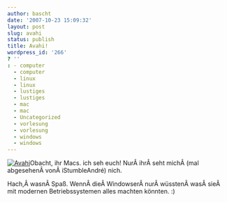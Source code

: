 ```yaml
---
author: bascht
date: '2007-10-23 15:09:32'
layout: post
slug: avahi
status: publish
title: Avahi!
wordpress_id: '266'
? ''
: - computer
  - computer
  - linux
  - linux
  - lustiges
  - lustiges
  - mac
  - mac
  - Uncategorized
  - vorlesung
  - vorlesung
  - windows
  - windows
---
```


[![Avahi](http://www.bascht.com/uploads/2007/10/avahi.thumbnail.png)](http://www.bascht.com/uploads/2007/10/avahi.png "Avahi")Obacht,
ihr Macs. ich seh euch! NurÂ ihrÂ seht michÂ (mal abgesehenÂ vonÂ
iStumbleAndré) nich.

Hach,Â wasnÂ Spaß. WennÂ dieÂ WindowserÂ nurÂ wüsstenÂ wasÂ sieÂ
mit modernen Betriebssystemen alles machten könnten. :)



